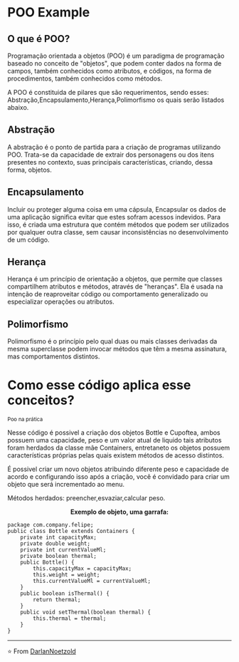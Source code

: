 # POO Example

## O que é POO? 
<p> Programação orientada a objetos (POO) é um paradigma de programação baseado no conceito de "objetos", que podem conter dados na forma de campos, também conhecidos como atributos, e códigos, na forma de procedimentos, também conhecidos como métodos. 
</p>
<p> A POO é constituida de pilares que são requerimentos, sendo esses: Abstração,Encapsulamento,Herança,Polimorfismo os quais serão listados abaixo.
</p>
 
## Abstração
<p> A abstração é o ponto de partida para a criação de programas utilizando POO. Trata-se da capacidade de extrair dos personagens ou dos itens presentes no contexto, suas principais características, criando, dessa forma, objetos. </p>

## Encapsulamento 
<p>Incluir ou proteger alguma coisa em uma cápsula, Encapsular os dados de uma aplicação significa evitar que estes sofram acessos indevidos. Para isso, é criada uma estrutura que contém métodos que podem ser utilizados por qualquer outra classe, sem causar inconsistências no desenvolvimento de um código. </p>

## Herança
<p>Herança é um princípio de orientação a objetos, que permite que classes compartilhem atributos e métodos, através de "heranças". Ela é usada na intenção de reaproveitar código ou comportamento generalizado ou especializar operações ou atributos.</p>

## Polimorfismo 
<p>Polimorfismo é o princípio pelo qual duas ou mais classes derivadas da mesma superclasse podem invocar métodos que têm a mesma assinatura, mas comportamentos distintos.</p>

# Como esse código aplica esse conceitos? 
<small>Poo na prática</small>
<p> Nesse código é possivel a criação dos objetos Bottle e Cupoftea, ambos possuem uma capacidade, peso e um valor atual de liquido tais atributos foram herdados da classe mãe Containers, entretaneto os objetos possuem características próprias pelas quais existem métodos de acesso distintos.     
</p> 
<p> É possivel criar um novo objetos atribuindo diferente peso e capacidade de acordo e configurando isso após a criação, você é convidado para criar um objeto que será incrementado ao menu. 
</p>
<p>Métodos herdados: preencher,esvaziar,calcular peso.</p>

<center><b>Exemplo de objeto, uma garrafa: </b></center> 

``` 
package com.company.felipe;
public class Bottle extends Containers {
    private int capacityMax;
    private double weight;
    private int currentValueMl;
    private boolean thermal;
    public Bottle() {
        this.capacityMax = capacityMax;
        this.weight = weight;
        this.currentValueMl = currentValueMl;
    }
    public boolean isThermal() {
        return thermal;
    }
    public void setThermal(boolean thermal) {
        this.thermal = thermal;
    }
}

```
---

⭐️ From [DarlanNoetzold](https://github.com/DarlanNoetzold)
